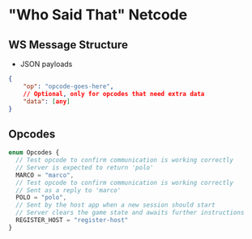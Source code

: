 # "Who Said That" Netcode

## WS Message Structure

- JSON payloads

```json
{
    "op": "opcode-goes-here",
    // Optional, only for opcodes that need extra data
    "data": [any]
}
```

## Opcodes

```ts
enum Opcodes {
  // Test opcode to confirm communication is working correctly
  // Server is expected to return 'polo'
  MARCO = "marco",
  // Test opcode to confirm communication is working correctly
  // Sent as a reply to 'marco'
  POLO = "polo",
  // Sent by the host app when a new session should start
  // Server clears the game state and awaits further instructions
  REGISTER_HOST = "register-host"
}
```
